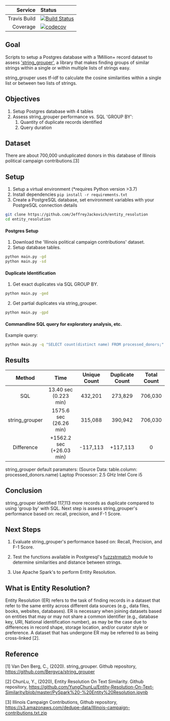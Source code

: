 
|Service|Status|
| -------------: | :---- |
| Travis Build   | [![Build Status](https://travis-ci.org/JeffreyJackovich/entity_resolution.svg?branch=master)](https://travis-ci.org/JeffreyJackovich/entity_resolution) |
| Coverage | [![codecov](https://codecov.io/gh/JeffreyJackovich/entity_resolution/branch/master/graph/badge.svg)](https://codecov.io/gh/JeffreyJackovich/entity_resolution) |


## Goal
Scripts to setup a Postgres database with a 1Million+ record dataset to assess 
['string_grouper'](https://github.com/Bergvca/string_grouper), a library that 
makes finding groups of similar strings within a single or within multiple lists of strings easy.

string_grouper uses tf-idf to calculate the cosine similarities within a single list or between two lists of strings.

 
## Objectives
1. Setup Postgres database with 4 tables 
2. Assess string_grouper performance vs. SQL 'GROUP BY':
    1. Quantity of duplicate records identified 
    2. Query duration

## Dataset
There are about 700,000 unduplicated donors in this database of Illinois political campaign contributions.[3]  

## Setup  
1. Setup a virtual environment (*requires Python version >3.7)  
2. Install dependencies `pip install -r requirements.txt`
3. Create a PostgreSQL database, set environment variables with your PostgreSQL connection details



```bash
git clone https://github.com/JeffreyJackovich/entity_resolution
cd entity_resolution
```
#### Postgres Setup 
1. Download the 'Illinois political campaign contributions' dataset. 
2. Setup database tables.
```bash 
python main.py -gd 
python main.py -sd
```

#### Duplicate Identification
1. Get exact duplicates via SQL GROUP BY. 
```bash 
python main.py -ged
```

2. Get partial duplicates via string_grouper.
```bash 
python main.py -gpd
```

#### Commandline SQL query for exploratory analysis, etc. 
Example query:  
```bash 
python main.py -q "SELECT count(distinct name) FROM processed_donors;"
```


## Results
 
| Method | Time | Unique Count | Duplicate Count| Total Count |
| :-------------: | :----: | :----: | :----: | :----: |
| SQL | 13.40 sec (0.223 min)  |  432,201 | 273,829 | 706,030 |
| string_grouper | 1575.6 sec (26.26 min)| 315,088 | 390,942 | 706,030 |        
| Difference| +1562.2 sec (+26.03 min) | -117,113 | +117,113 | 0 |

string_grouper default paramaters: 
(Source Data: table.column: processed_donors.name)
Laptop Processor: 2.5 GHz Intel Core i5

## Conclusion
string_grouper identified 117,113 more records as duplicate compared to using 'group by' with SQL.  Next step 
is assess string_grouper's performance based on: recall, precision, and F-1 Score.  

## Next Steps
1. Evaluate string_grouper's performance based on: Recall, Precision, and F-1 Score.    

2. Test the functions available in Postgresql's [fuzzstrmatch](https://www.postgresql.org/docs/9.6/fuzzystrmatch.html) 
  module to determine similarities and distance between strings.

3. Use Apache Spark's to perform Entity Resolution.  


## What is Entity Resolution?
Entity Resolution (ER) refers to the task of finding records in a dataset that refer to the same entity across different
data sources (e.g., data files, books, websites, databases). ER is necessary when joining datasets based on entities 
that may or may not share a common identifier (e.g., database key, URI, National identification number), 
as may be the case due to differences in record shape, storage location, and/or curator style or preference. A dataset 
that has undergone ER may be referred to as being cross-linked [2].


## Reference
[1] Van Den Berg, C., (2020). string_grouper. Github repository, https://github.com/Bergvca/string_grouper

[2] ChunLu, Y., (2020), Entity Resolution On Text Similarity. Github repository, https://github.com/YungChunLu/Entity-Resolution-On-Text-Similarity/blob/master/PySpark%20-%20Entity%20Resolution.ipynb

[3] Illinois Campaign Contributions, Github repository, https://s3.amazonaws.com/dedupe-data/Illinois-campaign-contributions.txt.zip